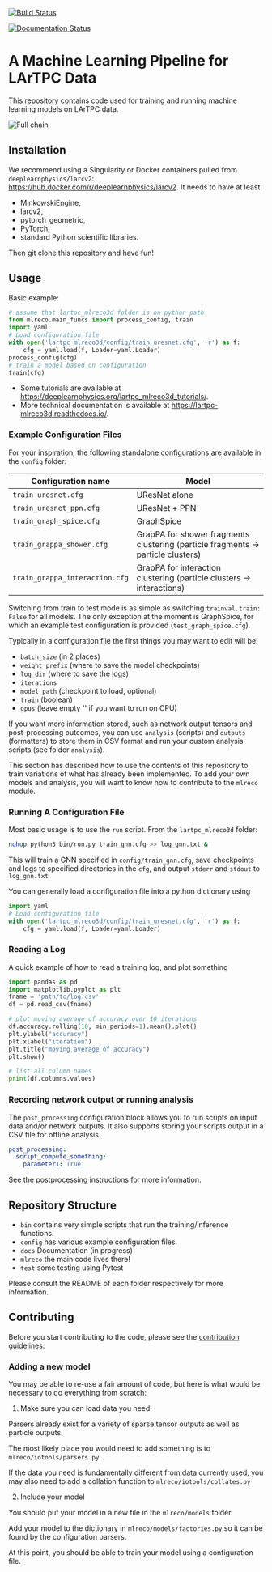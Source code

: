 [![Build Status](https://travis-ci.com/DeepLearnPhysics/lartpc_mlreco3d.svg?branch=develop)](https://travis-ci.com/DeepLearnPhysics/lartpc_mlreco3d)

[![Documentation Status](https://readthedocs.org/projects/lartpc-mlreco3d/badge/?version=latest)](https://lartpc-mlreco3d.readthedocs.io/en/latest/?badge=latest)

# A Machine Learning Pipeline for LArTPC Data

This repository contains code used for training and running machine learning models on LArTPC data.

![Full chain](./images/full_chain.png)

## Installation
We recommend using a Singularity or Docker containers pulled from `deeplearnphysics/larcv2`: https://hub.docker.com/r/deeplearnphysics/larcv2. It needs to have at least
* MinkowskiEngine,
* larcv2,
* pytorch_geometric,
* PyTorch,
* standard Python scientific libraries.

Then git clone this repository and have fun!

## Usage
Basic example:
```python
# assume that lartpc_mlreco3d folder is on python path
from mlreco.main_funcs import process_config, train
import yaml
# Load configuration file
with open('lartpc_mlreco3d/config/train_uresnet.cfg', 'r') as f:
    cfg = yaml.load(f, Loader=yaml.Loader)
process_config(cfg)
# train a model based on configuration
train(cfg)
```

* Some tutorials are available at https://deeplearnphysics.org/lartpc_mlreco3d_tutorials/.
* More technical documentation is available at https://lartpc-mlreco3d.readthedocs.io/.

### Example Configuration Files

For your inspiration, the following standalone configurations are available in the `config` folder:

| Configuration name            | Model          |
| ------------------------------|----------------|
| `train_uresnet.cfg`           | UResNet alone  |
| `train_uresnet_ppn.cfg`       | UResNet + PPN  |
| `train_graph_spice.cfg`       | GraphSpice     |
| `train_grappa_shower.cfg`     | GrapPA for shower fragments clustering (particle fragments -> particle clusters) |
| `train_grappa_interaction.cfg`| GrapPA for interaction clustering (particle clusters -> interactions) |

Switching from train to test mode is as simple as switching `trainval.train: False` for all models. The only exception at the moment is GraphSpice, for which an example test configuration is provided (`test_graph_spice.cfg`).

Typically in a configuration file the first things you may want to edit will be:
* `batch_size` (in 2 places)
* `weight_prefix` (where to save the model checkpoints)
* `log_dir` (where to save the logs)
* `iterations`
* `model_path` (checkpoint to load, optional)
* `train` (boolean)
* `gpus` (leave empty '' if you want to run on CPU)


If you want more information stored, such as network output tensors and post-processing outcomes, you can use `analysis` (scripts) and `outputs` (formatters)
to store them in CSV format and run your custom analysis scripts (see folder `analysis`).

This section has described how to use the contents of this repository to train variations of what has already been implemented.  To add your own models and analysis, you will want to know how to contribute to the `mlreco` module.

### Running A Configuration File

Most basic usage is to use the `run` script.  From the `lartpc_mlreco3d` folder:
```bash
nohup python3 bin/run.py train_gnn.cfg >> log_gnn.txt &
```
This will train a GNN specified in `config/train_gnn.cfg`, save checkpoints and logs to specified directories in the `cfg`, and output `stderr` and `stdout` to `log_gnn.txt`

You can generally load a configuration file into a python dictionary using
```python
import yaml
# Load configuration file
with open('lartpc_mlreco3d/config/train_uresnet.cfg', 'r') as f:
    cfg = yaml.load(f, Loader=yaml.Loader)
```

### Reading a Log

A quick example of how to read a training log, and plot something
```python
import pandas as pd
import matplotlib.pyplot as plt
fname = 'path/to/log.csv'
df = pd.read_csv(fname)

# plot moving average of accuracy over 10 iterations
df.accuracy.rolling(10, min_periods=1).mean().plot()
plt.ylabel("accuracy")
plt.xlabel("iteration")
plt.title("moving average of accuracy")
plt.show()

# list all column names
print(df.columns.values)
```

### Recording network output or running analysis
The `post_processing` configuration block allows you to run scripts on input data and/or network outputs.
It also supports storing your scripts output in a CSV file for offline analysis.

```yaml
post_processing:
  script_compute_something:
    parameter1: True
```  
See the [postprocessing](./mlreco/post_processing/README.md) instructions for more information.

## Repository Structure
* `bin` contains very simple scripts that run the training/inference functions.
* `config` has various example configuration files.
* `docs` Documentation (in progress)
* `mlreco` the main code lives there!
* `test` some testing using Pytest

Please consult the README of each folder respectively for more information.

## Contributing

Before you start contributing to the code, please see the [contribution guidelines](contributing.md).

### Adding a new model
You may be able to re-use a fair amount of code, but here is what would be necessary to do everything from scratch:

1. Make sure you can load data you need.

Parsers already exist for a variety of sparse tensor outputs as well as particle outputs.

The most likely place you would need to add something is to `mlreco/iotools/parsers.py`.

If the data you need is fundamentally different from data currently used, you may also need to add a collation function to `mlreco/iotools/collates.py`

2. Include your model

You should put your model in a new file in the `mlreco/models` folder.

Add your model to the dictionary in `mlreco/models/factories.py` so it can be found by the configuration parsers.

At this point, you should be able to train your model using a configuration file.
